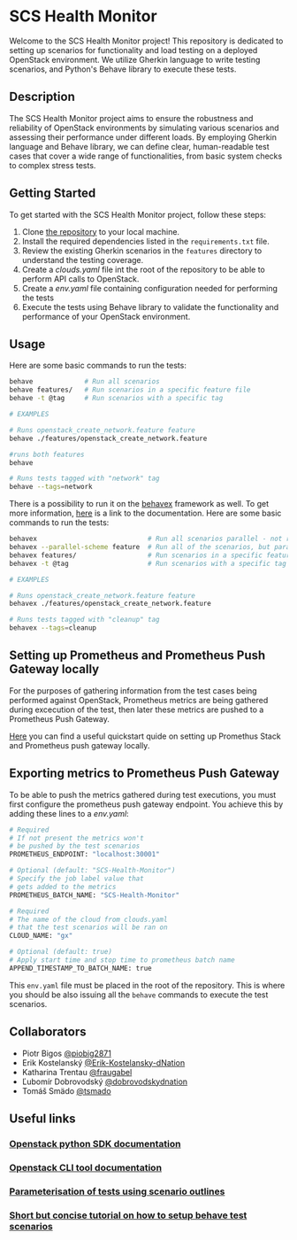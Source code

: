 # SCS Health Monitor

Welcome to the SCS Health Monitor project! This repository is dedicated to setting up scenarios for functionality and load testing on a deployed OpenStack environment. We utilize Gherkin language to write testing scenarios, and Python's Behave library to execute these tests.

## Description

The SCS Health Monitor project aims to ensure the robustness and reliability of OpenStack environments by simulating various scenarios and assessing their performance under different loads. By employing Gherkin language and Behave library, we can define clear, human-readable test cases that cover a wide range of functionalities, from basic system checks to complex stress tests.

## Getting Started

To get started with the SCS Health Monitor project, follow these steps:

1. Clone [the repository](https://github.com/SovereignCloudStack/scs-health-monitor) to your local machine.
2. Install the required dependencies listed in the `requirements.txt` file.
3. Review the existing Gherkin scenarios in the `features` directory to understand the testing coverage.
4. Create a *clouds.yaml* file int the root of the repository to be able to perform API calls to OpenStack.
5. Create a *env.yaml* file containing configuration needed for performing the tests
6. Execute the tests using Behave library to validate the functionality and performance of your OpenStack environment.

## Usage

Here are some basic commands to run the tests:

```bash
behave             # Run all scenarios
behave features/   # Run scenarios in a specific feature file
behave -t @tag     # Run scenarios with a specific tag

# EXAMPLES

# Runs openstack_create_network.feature feature
behave ./features/openstack_create_network.feature

#runs both features
behave

# Runs tests tagged with "network" tag
behave --tags=network
```

There is a possibility to run it on the [behavex](https://github.com/hrcorval/behavex) framework as well. To get more information, [here](https://pypi.org/project/behavex/) is a link to the documentation.
Here are some basic commands to run the tests:

```bash
behavex                            # Run all scenarios parallel - not recomended
behavex --parallel-scheme feature  # Run all of the scenarios, but parallel only the features
behavex features/                  # Run scenarios in a specific feature file
behavex -t @tag                    # Run scenarios with a specific tag

# EXAMPLES

# Runs openstack_create_network.feature feature
behavex ./features/openstack_create_network.feature

# Runs tests tagged with "cleanup" tag
behavex --tags=cleanup
```

## Setting up Prometheus and Prometheus Push Gateway locally
For the purposes of gathering information from the test cases being performed against OpenStack, Prometheus metrics are being gathered during excecution of the test, then later these metrics are pushed to a Prometheus Push Gateway.

[Here](https://github.com/SovereignCloudStack/scs-health-monitor/blob/ba9049292c3da5afcdae52b1cca15759e074e950/docs/ObservabilityStack/SetupObservabilityStack.md) you can find a useful quickstart quide on setting up Promethus Stack and Prometheus push gateway locally.

## Exporting metrics to Prometheus Push Gateway
To be able to push the metrics gathered during test executions, you must first configure the prometheus push gateway endpoint. You achieve this by adding these lines to a *env.yaml*:

``` bash
# Required
# If not present the metrics won't
# be pushed by the test scenarios
PROMETHEUS_ENDPOINT: "localhost:30001"

# Optional (default: "SCS-Health-Monitor")
# Specify the job label value that
# gets added to the metrics
PROMETHEUS_BATCH_NAME: "SCS-Health-Monitor"

# Required
# The name of the cloud from clouds.yaml
# that the test scenarios will be ran on
CLOUD_NAME: "gx"

# Optional (default: true)
# Apply start time and stop time to prometheus batch name
APPEND_TIMESTAMP_TO_BATCH_NAME: true
```

This `env.yaml` file must be placed in the root of the repository. This is where you should be also issuing all the `behave` commands to execute the test scenarios.

## Collaborators
- Piotr Bigos [@piobig2871](https://github.com/piobig2871)
- Erik Kostelanský [@Erik-Kostelansky-dNation](https://github.com/Erik-Kostelansky-dNation)
- Katharina Trentau [@fraugabel](https://github.com/fraugabel)
- Ľubomír Dobrovodský [@dobrovodskydnation](https://github.com/dobrovodskydnation)
- Tomáš Smädo [@tsmado](https://github.com/tsmado)

## Useful links

### [Openstack python SDK documentation](https://docs.openstack.org/openstacksdk/latest/user/)
### [Openstack CLI tool documentation](https://docs.openstack.org/python-openstackclient/latest/)
### [Parameterisation of tests using scenario outlines](https://jenisys.github.io/behave.example/tutorials/tutorial04.html)
### [Short but concise tutorial on how to setup behave test scenarios](https://behave.readthedocs.io/en/stable/tutorial.html)
